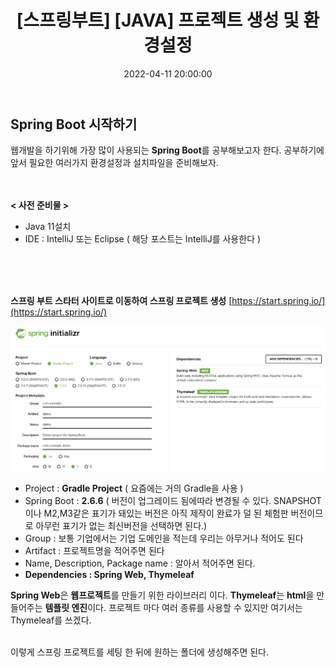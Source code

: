 ﻿---
title: "[스프링부트] [JAVA] 프로젝트 생성 및 환경설정"
date: 2022-04-11 20:00:00
categories:
- Spring Boot
tags:
- Spring Boot
- 
---

## Spring Boot 시작하기
웹개발을 하기위해 가장 많이 사용되는 **Spring Boot**를 공부해보고자 한다. 공부하기에 앞서 필요한 여러가지 환경설정과 설치파일을 준비해보자.
<br><br><br>

**< 사전 준비물 >** 
 - Java 11설치 
 - IDE : IntelliJ 또는 Eclipse ( 해당 포스트는 IntelliJ를 사용한다 )

<br><br><br>

**스프링 부트 스타터 사이트로 이동하여 스프링 프로젝트 생성**
[https://start.spring.io/](https://start.spring.io/)

<p align="center">
<img src="https://github.com/idkim97/idkim97.github.io/blob/master/img/spring_1.png?raw=true">
</p>

 - Project : **Gradle Project** ( 요즘에는 거의 Gradle을 사용 )
 - Spring Boot : **2.6.6** ( 버전이 업그레이드 됨에따라 변경될 수 있다. SNAPSHOT이나 M2,M3같은 표기가 돼있는 버전은 아직 제작이 완료가 덜 된 체험판 버전이므로 아무런 표기가 없는 최신버전을 선택하면 된다.)
 - Group : 보통 기업에서는 기업 도메인을 적는데 우리는 아무거나 적어도 된다
 - Artifact : 프로젝트명을 적어주면 된다
 - Name, Description, Package name : 알아서 적어주면 된다.
 - **Dependencies : Spring Web, Thymeleaf**
 
 **Spring Web**은 **웹프로젝트**를 만들기 위한 라이브러리 이다.
 **Thymeleaf**는 **html**을 만들어주는 **템플릿 엔진**이다. 프로젝트 마다 여러 종류를 사용할 수 있지만 여기서는 Thymeleaf를 쓰겠다. 

<br>
이렇게 스프링 프로젝트를 세팅 한 뒤에 원하는 폴더에 생성해주면 된다.
 
